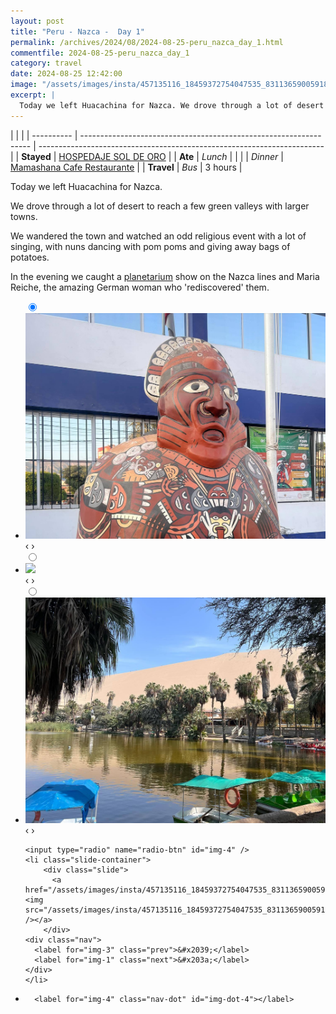 ```yaml
---
layout: post
title: "Peru - Nazca -  Day 1"
permalink: /archives/2024/08/2024-08-25-peru_nazca_day_1.html
commentfile: 2024-08-25-peru_nazca_day_1
category: travel
date: 2024-08-25 12:42:00
image: "/assets/images/insta/457135116_18459372754047535_8311365900591863860_n_18354780346189933.jpg"
excerpt: |
  Today we left Huacachina for Nazca. We drove through a lot of desert to reach a few green valleys with larger towns.
---
```


|            |                                                                   |
| ---------- | ----------------------------------------------------------------- | ----------------------------------------------------------------------- |
| **Stayed** | [HOSPEDAJE SOL DE ORO](https://maps.app.goo.gl/F3qMzjnrZYR33v5DA) |
| **Ate**    | _Lunch_                                                           |                                                                         |
|            | _Dinner_                                                          | [Mamashana Cafe Restaurante](https://maps.app.goo.gl/o6a8KgZSissUUEwq9) |
| **Travel** | _Bus_                                                             | 3 hours                                                                 |

Today we left Huacachina for Nazca.

We drove through a lot of desert to reach a few green valleys with larger towns.

We wandered the town and watched an odd religious event with a lot of singing, with nuns dancing with pom poms and giving away bags of potatoes.

In the evening we caught a [planetarium](https://maps.app.goo.gl/2bA9Wej1RRmRaHsP8) show on the Nazca lines and Maria Reiche, the amazing German woman who 'rediscovered' them.

<ul class="slides">
    <input type="radio" name="radio-btn" id="img-1" checked="checked" />
    <li class="slide-container">
        <div class="slide">
          <a href="/assets/images/insta/457152810_18459372772047535_6691873172359340740_n_18055661788691969.jpg"><img src="/assets/images/insta/457152810_18459372772047535_6691873172359340740_n_18055661788691969.jpg" /></a>
        </div>
    <div class="nav">
      <label for="img-4" class="prev">&#x2039;</label>
      <label for="img-2" class="next">&#x203a;</label>
    </div>
    </li>
        <input type="radio" name="radio-btn" id="img-2"  />
    <li class="slide-container">
        <div class="slide">
          <a href="/assets/images/insta/456977738_18459372781047535_4419932106257463211_n_18035690698936525.jpg"><img src="/assets/images/insta/456977738_18459372781047535_4419932106257463211_n_18035690698936525.jpg" /></a>
        </div>
    <div class="nav">
      <label for="img-1" class="prev">&#x2039;</label>
      <label for="img-3" class="next">&#x203a;</label>
    </div>
    </li>
        <input type="radio" name="radio-btn" id="img-3"  />
    <li class="slide-container">
        <div class="slide">
          <a href="/assets/images/insta/457064344_18459372793047535_831492161091830794_n_18049786600723999.jpg"><img src="/assets/images/insta/457064344_18459372793047535_831492161091830794_n_18049786600723999.jpg" /></a>
        </div>
    <div class="nav">
      <label for="img-2" class="prev">&#x2039;</label>
      <label for="img-4" class="next">&#x203a;</label>
    </div>
    </li>
    
    <input type="radio" name="radio-btn" id="img-4" />
    <li class="slide-container">
        <div class="slide">
          <a href="/assets/images/insta/457135116_18459372754047535_8311365900591863860_n_18354780346189933.jpg"><img src="/assets/images/insta/457135116_18459372754047535_8311365900591863860_n_18354780346189933.jpg" /></a>
        </div>
    <div class="nav">
      <label for="img-3" class="prev">&#x2039;</label>
      <label for="img-1" class="next">&#x203a;</label>
    </div>
    </li>
			
<li class="nav-dots">
      <label for="img-1" class="nav-dot" id="img-dot-1"></label>
      <label for="img-2" class="nav-dot" id="img-dot-2"></label>
      <label for="img-3" class="nav-dot" id="img-dot-3"></label>

      <label for="img-4" class="nav-dot" id="img-dot-4"></label>

</li>
</ul>
